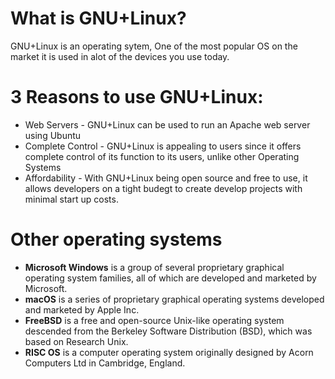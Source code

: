 # What is GNU+Linux?
GNU+Linux is an operating sytem, One of the most popular OS on the market it is used in alot of the devices you use today.
# 3 Reasons to use GNU+Linux:
+ Web Servers - GNU+Linux can be used to run an Apache web server using Ubuntu
+ Complete Control - GNU+Linux is appealing to users since it offers complete control of its function to its users, unlike other Operating Systems
+ Affordability - With GNU+Linux being open source and free to use, it allows developers on a tight budegt to create develop projects with minimal start up costs.


# Other operating systems
* **Microsoft Windows** is a group of several proprietary graphical operating system families, all of which are developed and marketed by Microsoft. 
* **macOS** is a series of proprietary graphical operating systems developed and marketed by Apple Inc. 
* **FreeBSD** is a free and open-source Unix-like operating system descended from the Berkeley Software Distribution (BSD), which was based on Research Unix.
* **RISC OS** is a computer operating system originally designed by Acorn Computers Ltd in Cambridge, England. 

